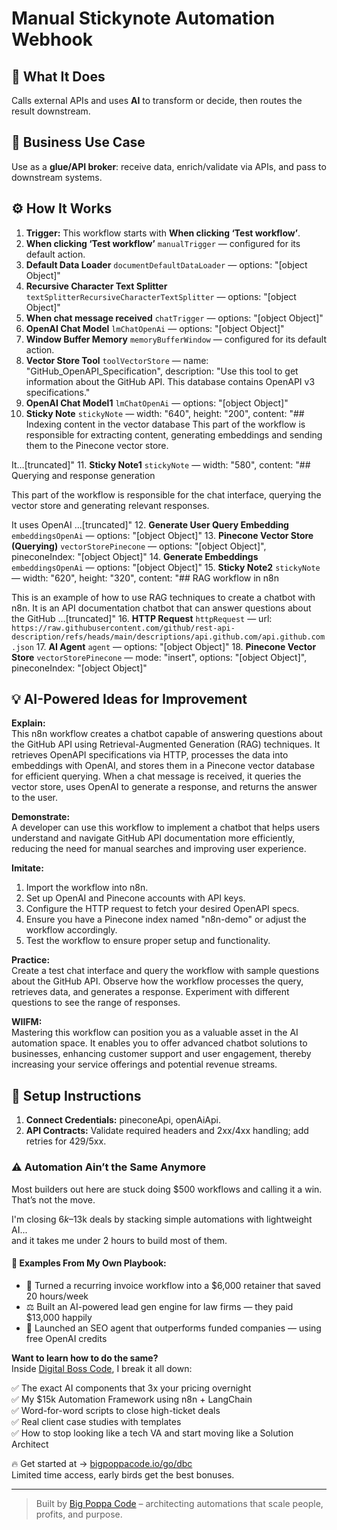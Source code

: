 # Manual Stickynote Automation Webhook
  ## 🚀 What It Does
  Calls external APIs and uses **AI** to transform or decide, then routes the result downstream.
  
  ## 💼 Business Use Case
  Use as a **glue/API broker**: receive data, enrich/validate via APIs, and pass to downstream systems.
  
  ## ⚙️ How It Works
  1. **Trigger:** This workflow starts with **When clicking ‘Test workflow’**.
  2. **When clicking ‘Test workflow’** `manualTrigger` — configured for its default action.
3. **Default Data Loader** `documentDefaultDataLoader` — options: "[object Object]"
4. **Recursive Character Text Splitter** `textSplitterRecursiveCharacterTextSplitter` — options: "[object Object]"
5. **When chat message received** `chatTrigger` — options: "[object Object]"
6. **OpenAI Chat Model** `lmChatOpenAi` — options: "[object Object]"
7. **Window Buffer Memory** `memoryBufferWindow` — configured for its default action.
8. **Vector Store Tool** `toolVectorStore` — name: "GitHub_OpenAPI_Specification", description: "Use this tool to get information about the GitHub API. This database contains OpenAPI v3 specifications."
9. **OpenAI Chat Model1** `lmChatOpenAi` — options: "[object Object]"
10. **Sticky Note** `stickyNote` — width: "640", height: "200", content: "## Indexing content in the vector database
This part of the workflow is responsible for extracting content, generating embeddings and sending them to the Pinecone vector store.

It…[truncated]"
11. **Sticky Note1** `stickyNote` — width: "580", content: "## Querying and response generation 

This part of the workflow is responsible for the chat interface, querying the vector store and generating relevant responses.

It uses OpenAI …[truncated]"
12. **Generate User Query Embedding** `embeddingsOpenAi` — options: "[object Object]"
13. **Pinecone Vector Store (Querying)** `vectorStorePinecone` — options: "[object Object]", pineconeIndex: "[object Object]"
14. **Generate Embeddings** `embeddingsOpenAi` — options: "[object Object]"
15. **Sticky Note2** `stickyNote` — width: "620", height: "320", content: "## RAG workflow in n8n

This is an example of how to use RAG techniques to create a chatbot with n8n. It is an API documentation chatbot that can answer questions about the GitHub …[truncated]"
16. **HTTP Request** `httpRequest` — url: `https://raw.githubusercontent.com/github/rest-api-description/refs/heads/main/descriptions/api.github.com/api.github.com.json`
17. **AI Agent** `agent` — options: "[object Object]"
18. **Pinecone Vector Store** `vectorStorePinecone` — mode: "insert", options: "[object Object]", pineconeIndex: "[object Object]"
  
  ## 💡 AI-Powered Ideas for Improvement
  **Explain:**  
This n8n workflow creates a chatbot capable of answering questions about the GitHub API using Retrieval-Augmented Generation (RAG) techniques. It retrieves OpenAPI specifications via HTTP, processes the data into embeddings with OpenAI, and stores them in a Pinecone vector database for efficient querying. When a chat message is received, it queries the vector store, uses OpenAI to generate a response, and returns the answer to the user.

**Demonstrate:**  
A developer can use this workflow to implement a chatbot that helps users understand and navigate GitHub API documentation more efficiently, reducing the need for manual searches and improving user experience.

**Imitate:**  
1. Import the workflow into n8n.  
2. Set up OpenAI and Pinecone accounts with API keys.  
3. Configure the HTTP request to fetch your desired OpenAPI specs.  
4. Ensure you have a Pinecone index named "n8n-demo" or adjust the workflow accordingly.  
5. Test the workflow to ensure proper setup and functionality.

**Practice:**  
Create a test chat interface and query the workflow with sample questions about the GitHub API. Observe how the workflow processes the query, retrieves data, and generates a response. Experiment with different questions to see the range of responses.

**WIIFM:**  
Mastering this workflow can position you as a valuable asset in the AI automation space. It enables you to offer advanced chatbot solutions to businesses, enhancing customer support and user engagement, thereby increasing your service offerings and potential revenue streams.
  
  ## 🔧 Setup Instructions
  1. **Connect Credentials:** pineconeApi, openAiApi.
2. **API Contracts:** Validate required headers and 2xx/4xx handling; add retries for 429/5xx.
  
### ⚠️ Automation Ain’t the Same Anymore

Most builders out here are stuck doing $500 workflows and calling it a win.  
That’s not the move.  

I'm closing $6k–$13k deals by stacking simple automations with lightweight AI...  
and it takes me under 2 hours to build most of them.

#### 🧠 Examples From My Own Playbook:
- 🔁 Turned a recurring invoice workflow into a $6,000 retainer that saved 20 hours/week  
- ⚖️ Built an AI-powered lead gen engine for law firms — they paid $13,000 happily  
- 🚀 Launched an SEO agent that outperforms funded companies — using free OpenAI credits  

**Want to learn how to do the same?**  
Inside [Digital Boss Code](https://bigpoppacode.io/go/dbc), I break it all down:

✅ The exact AI components that 3x your pricing overnight  
✅ My $15k Automation Framework using n8n + LangChain  
✅ Word-for-word scripts to close high-ticket deals  
✅ Real client case studies with templates  
✅ How to stop looking like a tech VA and start moving like a Solution Architect  

🔥 Get started at → [bigpoppacode.io/go/dbc](https://bigpoppacode.io/go/dbc)  
Limited time access, early birds get the best bonuses.

---
> Built by [Big Poppa Code](https://bigpoppacode.io) – architecting automations that scale people, profits, and purpose.
  